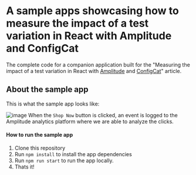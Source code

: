 # A sample apps showcasing how to measure the impact of a test variation in React with Amplitude and ConfigCat
The complete code for a companion application built for the "Measuring the impact of a test variation in React with [Amplitude](https://amplitude.com) and [ConfigCat](https://configcat.com)" article.

## About the sample app
This is what the sample app looks like:

![image](https://user-images.githubusercontent.com/74829200/159141452-f9070379-9306-46c7-8809-15c3d829dd9a.png)
When the `Shop Now` button is clicked, an event is logged to the Amplitude analytics platform where we are able to analyze the clicks.

#### How to run the sample app
1. Clone this repository
2. Run `npm install` to install the app dependencies 
3. Run `npm run start` to run the app locally.
4. Thats it!
